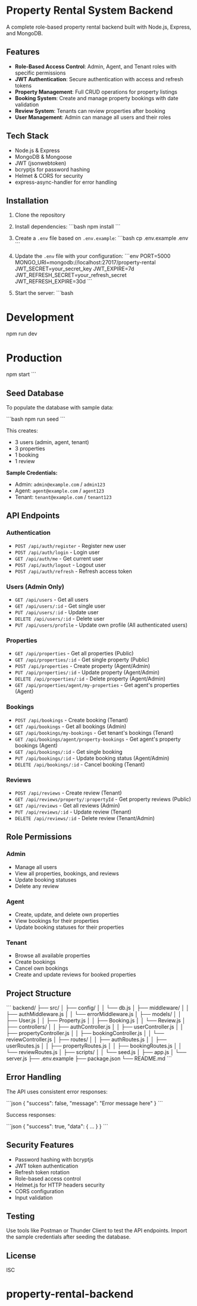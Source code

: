# Property Rental System Backend

A complete role-based property rental backend built with Node.js, Express, and MongoDB.

## Features

- **Role-Based Access Control**: Admin, Agent, and Tenant roles with specific permissions
- **JWT Authentication**: Secure authentication with access and refresh tokens
- **Property Management**: Full CRUD operations for property listings
- **Booking System**: Create and manage property bookings with date validation
- **Review System**: Tenants can review properties after booking
- **User Management**: Admin can manage all users and their roles

## Tech Stack

- Node.js & Express
- MongoDB & Mongoose
- JWT (jsonwebtoken)
- bcryptjs for password hashing
- Helmet & CORS for security
- express-async-handler for error handling

## Installation

1. Clone the repository
2. Install dependencies:
\`\`\`bash
npm install
\`\`\`

3. Create a `.env` file based on `.env.example`:
\`\`\`bash
cp .env.example .env
\`\`\`

4. Update the `.env` file with your configuration:
\`\`\`env
PORT=5000
MONGO_URI=mongodb://localhost:27017/property-rental
JWT_SECRET=your_secret_key
JWT_EXPIRE=7d
JWT_REFRESH_SECRET=your_refresh_secret
JWT_REFRESH_EXPIRE=30d
\`\`\`

5. Start the server:
\`\`\`bash
# Development
npm run dev

# Production
npm start
\`\`\`

## Seed Database

To populate the database with sample data:

\`\`\`bash
npm run seed
\`\`\`

This creates:
- 3 users (admin, agent, tenant)
- 3 properties
- 1 booking
- 1 review

**Sample Credentials:**
- Admin: `admin@example.com` / `admin123`
- Agent: `agent@example.com` / `agent123`
- Tenant: `tenant@example.com` / `tenant123`

## API Endpoints

### Authentication
- `POST /api/auth/register` - Register new user
- `POST /api/auth/login` - Login user
- `GET /api/auth/me` - Get current user
- `POST /api/auth/logout` - Logout user
- `POST /api/auth/refresh` - Refresh access token

### Users (Admin Only)
- `GET /api/users` - Get all users
- `GET /api/users/:id` - Get single user
- `PUT /api/users/:id` - Update user
- `DELETE /api/users/:id` - Delete user
- `PUT /api/users/profile` - Update own profile (All authenticated users)

### Properties
- `GET /api/properties` - Get all properties (Public)
- `GET /api/properties/:id` - Get single property (Public)
- `POST /api/properties` - Create property (Agent/Admin)
- `PUT /api/properties/:id` - Update property (Agent/Admin)
- `DELETE /api/properties/:id` - Delete property (Agent/Admin)
- `GET /api/properties/agent/my-properties` - Get agent's properties (Agent)

### Bookings
- `POST /api/bookings` - Create booking (Tenant)
- `GET /api/bookings` - Get all bookings (Admin)
- `GET /api/bookings/my-bookings` - Get tenant's bookings (Tenant)
- `GET /api/bookings/agent/property-bookings` - Get agent's property bookings (Agent)
- `GET /api/bookings/:id` - Get single booking
- `PUT /api/bookings/:id` - Update booking status (Agent/Admin)
- `DELETE /api/bookings/:id` - Cancel booking (Tenant)

### Reviews
- `POST /api/reviews` - Create review (Tenant)
- `GET /api/reviews/property/:propertyId` - Get property reviews (Public)
- `GET /api/reviews` - Get all reviews (Admin)
- `PUT /api/reviews/:id` - Update review (Tenant)
- `DELETE /api/reviews/:id` - Delete review (Tenant/Admin)

## Role Permissions

### Admin
- Manage all users
- View all properties, bookings, and reviews
- Update booking statuses
- Delete any review

### Agent
- Create, update, and delete own properties
- View bookings for their properties
- Update booking statuses for their properties

### Tenant
- Browse all available properties
- Create bookings
- Cancel own bookings
- Create and update reviews for booked properties

## Project Structure

\`\`\`
backend/
├── src/
│   ├── config/
│   │   └── db.js
│   ├── middleware/
│   │   ├── authMiddleware.js
│   │   └── errorMiddleware.js
│   ├── models/
│   │   ├── User.js
│   │   ├── Property.js
│   │   ├── Booking.js
│   │   └── Review.js
│   ├── controllers/
│   │   ├── authController.js
│   │   ├── userController.js
│   │   ├── propertyController.js
│   │   ├── bookingController.js
│   │   └── reviewController.js
│   ├── routes/
│   │   ├── authRoutes.js
│   │   ├── userRoutes.js
│   │   ├── propertyRoutes.js
│   │   ├── bookingRoutes.js
│   │   └── reviewRoutes.js
│   ├── scripts/
│   │   └── seed.js
│   ├── app.js
│   └── server.js
├── .env.example
├── package.json
└── README.md
\`\`\`

## Error Handling

The API uses consistent error responses:

\`\`\`json
{
  "success": false,
  "message": "Error message here"
}
\`\`\`

Success responses:

\`\`\`json
{
  "success": true,
  "data": { ... }
}
\`\`\`

## Security Features

- Password hashing with bcryptjs
- JWT token authentication
- Refresh token rotation
- Role-based access control
- Helmet.js for HTTP headers security
- CORS configuration
- Input validation

## Testing

Use tools like Postman or Thunder Client to test the API endpoints. Import the sample credentials after seeding the database.

## License

ISC
# property-rental-backend
